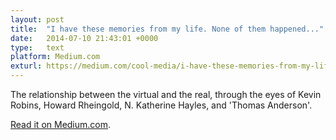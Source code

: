 ```yaml
---
layout: post
title:  "I have these memories from my life. None of them happened..."
date:   2014-07-10 21:43:01 +0000
type:   text
platform: Medium.com
exturl: https://medium.com/cool-media/i-have-these-memories-from-my-life-none-of-them-happened-54cdf7a14d87
---
```

The relationship between the virtual and the real, through the eyes of Kevin Robins, Howard Rheingold, N. Katherine Hayles, and 'Thomas Anderson'.

<a href="https://medium.com/cool-media/i-have-these-memories-from-my-life-none-of-them-happened-54cdf7a14d87">Read it on Medium.com</a>.
